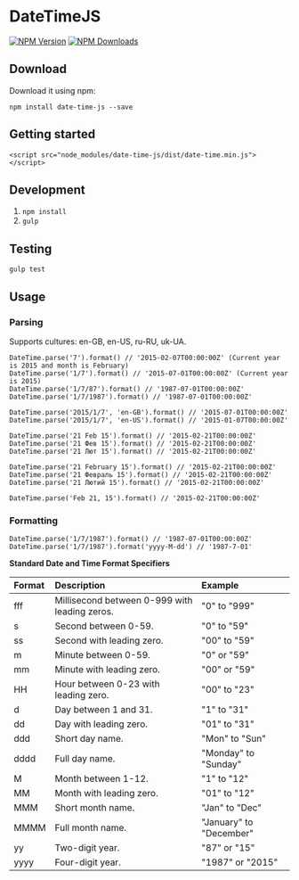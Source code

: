 [npm-image]: https://img.shields.io/npm/v/date-time-js.svg
[npm-url]: https://npmjs.org/package/date-time-js
[downloads-image]: https://img.shields.io/npm/dm/date-time-js.svg

# DateTimeJS

[![NPM Version][npm-image]][npm-url]
[![NPM Downloads][downloads-image]][npm-url]

## Download
Download it using npm:

`npm install date-time-js --save`

## Getting started

`<script src="node_modules/date-time-js/dist/date-time.min.js"></script>`

## Development

1. `npm install`
2. `gulp`

## Testing

`gulp test`

## Usage

### Parsing

Supports cultures: en-GB, en-US, ru-RU, uk-UA.

    DateTime.parse('7').format() // '2015-02-07T00:00:00Z' (Current year is 2015 and month is February)
    DateTime.parse('1/7').format() // '2015-07-01T00:00:00Z' (Current year is 2015)
    DateTime.parse('1/7/87').format() // '1987-07-01T00:00:00Z'
    DateTime.parse('1/7/1987').format() // '1987-07-01T00:00:00Z'
    
    DateTime.parse('2015/1/7', 'en-GB').format() // '2015-07-01T00:00:00Z'
    DateTime.parse('2015/1/7', 'en-US').format() // '2015-01-07T00:00:00Z'
    
    DateTime.parse('21 Feb 15').format() // '2015-02-21T00:00:00Z'
    DateTime.parse('21 Фев 15').format() // '2015-02-21T00:00:00Z'
    DateTime.parse('21 Лют 15').format() // '2015-02-21T00:00:00Z'
    
    DateTime.parse('21 February 15').format() // '2015-02-21T00:00:00Z'
    DateTime.parse('21 Февраль 15').format() // '2015-02-21T00:00:00Z'
    DateTime.parse('21 Лютий 15').format() // '2015-02-21T00:00:00Z'
    
    DateTime.parse('Feb 21, 15').format() // '2015-02-21T00:00:00Z'
    
### Formatting

    DateTime.parse('1/7/1987').format() // '1987-07-01T00:00:00Z'
    DateTime.parse('1/7/1987').format('yyyy-M-dd') // '1987-7-01'
    
**Standard Date and Time Format Specifiers**

| Format | Description | Example |
| :---- | :---- | :---- |
| fff | Millisecond between 0-999 with leading zeros. | "0" to "999" |
| s | Second between 0-59. | "0" to "59" |
| ss | Second with leading zero. | "00" to "59" | 
| m | Minute between 0-59. | "0"  or "59" | 
| mm | Minute with leading zero. | "00" or "59" | 
| HH | Hour between 0-23 with leading zero. | "00" to "23" | 
| d | Day between 1 and 31. | "1"  to "31" | 
| dd | Day with leading zero. | "01" to "31" | 
| ddd | Short day name. | "Mon" to "Sun" |  
| dddd | Full day name. | "Monday" to "Sunday" | 
| M | Month between 1-12. | "1" to "12" | 
| MM | Month with leading zero. | "01" to "12" | 
| MMM | Short month name. | "Jan" to "Dec" | 
| MMMM | Full month name. | "January" to "December" | 
| yy | Two-digit year. | "87" or "15" | 
| yyyy | Four-digit year. | "1987" or "2015" | 
    
